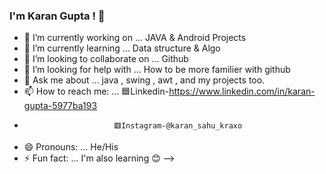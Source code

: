 ### I'm Karan Gupta ! 👋





- 🔭 I’m currently working on ... JAVA & Android Projects 
- 🌱 I’m currently learning ... Data structure & Algo
- 👯 I’m looking to collaborate on ... Github
- 🤔 I’m looking for help with ... How to be more familier with github
- 💬 Ask me about ... java , swing , awt , and my projects too.
- 📫 How to reach me: ... 🟦Linkedin-https://www.linkedin.com/in/karan-gupta-5977ba193
-                         🟥Instagram-@karan_sahu_kraxo
- 😄 Pronouns: ... He/His
- ⚡ Fun fact: ... I'm also learning 😊
-->
